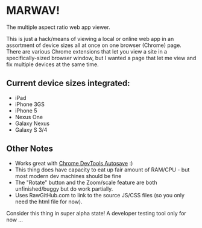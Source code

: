MARWAV!
======

The multiple aspect ratio web app viewer. 

This is just a hack/means of viewing a local or online web app in an assortment of device sizes all at once on one browser (Chrome) page. There are various Chrome extensions that let you view a site in a specifically-sized browser window, but I wanted a page that let me view and fix multiple devices at the same time. 

## Current device sizes integrated:
  - iPad
  - iPhone 3GS
  - iPhone 5
  - Nexus One
  - Galaxy Nexus
  - Galaxy S 3/4

## Other Notes
 - Works great with [Chrome DevTools Autosave](https://github.com/NV/chrome-devtools-autosave) :) 
 - This thing does have capacity to eat up fair amount of RAM/CPU - but most modern dev machines should be fine
 - The "Rotate" button and the Zoom/scale feature are both unfinished/buggy but do work partially.
 - Uses RawGitHub.com to link to the source JS/CSS files (so you only need the html file for now).

Consider this thing in super alpha state! A developer testing tool only for now ...
